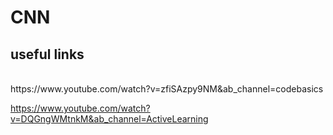 # CNN

## useful links
<br/>
https://www.youtube.com/watch?v=zfiSAzpy9NM&ab_channel=codebasics

<br/>

https://www.youtube.com/watch?v=DQGngWMtnkM&ab_channel=ActiveLearning

